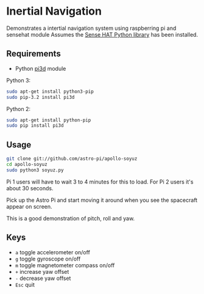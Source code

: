 # Inertial Navigation

Demonstrates a intertial navigation system using raspberring pi and sensehat module 
Assumes the [Sense HAT Python library](https://github.com/RPi-Distro/python-sense-hat) has been installed.

## Requirements

- Python [pi3d](https://pypi.python.org/pypi/pi3d) module

Python 3:

```bash
sudo apt-get install python3-pip
sudo pip-3.2 install pi3d
```

Python 2:

```bash
sudo apt-get install python-pip
sudo pip install pi3d
```

## Usage

```bash
git clone git://github.com/astro-pi/apollo-soyuz
cd apollo-soyuz
sudo python3 soyuz.py
```

Pi 1 users will have to wait 3 to 4 minutes for this to load. For Pi 2 users it's about 30 seconds.

Pick up the Astro Pi and start moving it around when you see the spacecraft appear on screen.

This is a good demonstration of pitch, roll and yaw.

## Keys

- `a` toggle accelerometer on/off
- `g` toggle gyroscope on/off
- `m` toggle magnetometer compass on/off
- `+` increase yaw offset
- `-` decrease yaw offset
- `Esc` quit
